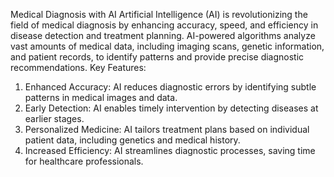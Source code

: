 Medical Diagnosis with AI
Artificial Intelligence (AI) is revolutionizing the field of medical diagnosis by enhancing accuracy, speed, and efficiency in disease detection and treatment planning. AI-powered algorithms analyze vast amounts of medical data, including imaging scans, genetic information, and patient records, to identify patterns and provide precise diagnostic recommendations.
Key Features:
1. Enhanced Accuracy: AI reduces diagnostic errors by identifying subtle patterns in medical images and data.
2. Early Detection: AI enables timely intervention by detecting diseases at earlier stages.
3. Personalized Medicine: AI tailors treatment plans based on individual patient data, including genetics and medical history.
4. Increased Efficiency: AI streamlines diagnostic processes, saving time for healthcare professionals.
